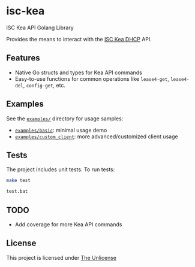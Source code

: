 # isc-kea

ISC Kea API Golang Library

Provides the means to interact with the [ISC Kea DHCP](https://kea.readthedocs.io/en/latest/) API.

## Features

- Native Go structs and types for Kea API commands
- Easy-to-use functions for common operations like `lease4-get`, `lease4-del`, `config-get`, etc.

## Examples

See the [`examples/`](./examples) directory for usage samples:
- [`examples/basic`](./examples/basic): minimal usage demo
- [`examples/custom_client`](./examples/custom_client): more advanced/customized client usage

## Tests

The project includes unit tests. To run tests:

```bash
make test
```
```bash
test.bat
```

## TODO
- Add coverage for more Kea API commands

## License

This project is licensed under [The Unlicense](https://unlicense.org/)